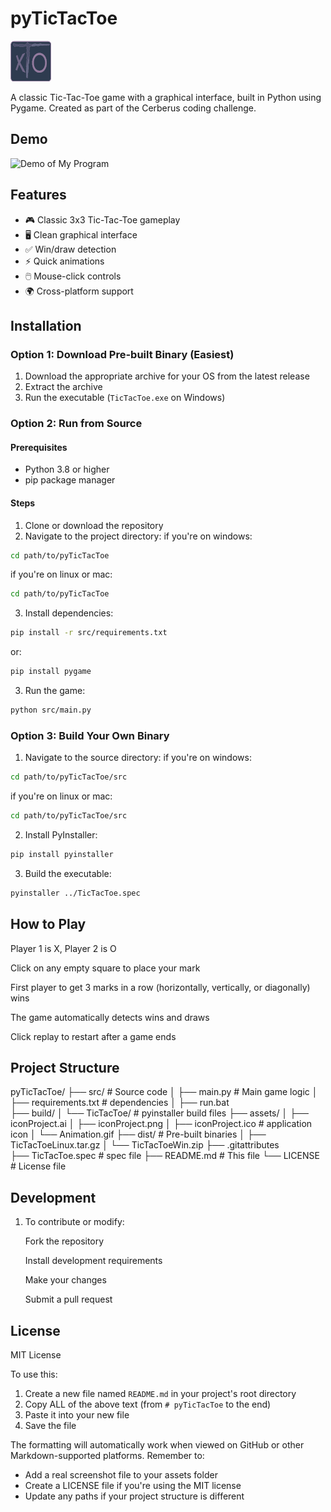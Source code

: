# pyTicTacToe
![Tic-Tac-Toe](./assets/iconProject.png)

A classic Tic-Tac-Toe game with a graphical interface, built in Python using Pygame. Created as part of the Cerberus coding challenge.

## Demo  

![Demo of My Program](./assets/Animation.gif) 

## Features

- 🎮 Classic 3x3 Tic-Tac-Toe gameplay
- 🖥️ Clean graphical interface
- ✅ Win/draw detection
- ⚡ Quick animations
- 🖱️ Mouse-click controls
- 🌍 Cross-platform support

## Installation

### Option 1: Download Pre-built Binary (Easiest)

1. Download the appropriate archive for your OS from the latest release
2. Extract the archive
3. Run the executable (`TicTacToe.exe` on Windows)

### Option 2: Run from Source

#### Prerequisites
- Python 3.8 or higher
- pip package manager

#### Steps
1. Clone or download the repository
2. Navigate to the project directory:
if you're on windows:
```bash
cd path/to/pyTicTacToe
```

if you're on linux or mac:
```bash
cd path/to/pyTicTacToe
```

3. Install dependencies:
```bash
pip install -r src/requirements.txt
```

or:
```bash
pip install pygame
```

3. Run the game:
```bash
python src/main.py
```

### Option 3: Build Your Own Binary

1. Navigate to the source directory:
if you're on windows:
```bash
cd path/to/pyTicTacToe/src
```

if you're on linux or mac:
```bash
cd path/to/pyTicTacToe/src
```

2. Install PyInstaller:
```bash
pip install pyinstaller
```

3. Build the executable:
```bash
pyinstaller ../TicTacToe.spec
```

## How to Play

Player 1 is X, Player 2 is O

Click on any empty square to place your mark

First player to get 3 marks in a row (horizontally, vertically, or diagonally) wins

The game automatically detects wins and draws

Click replay to restart after a game ends

## Project Structure

pyTicTacToe/
├── src/                         # Source code
│   ├── main.py                  # Main game logic
│   ├── requirements.txt         # dependencies
│   ├── run.bat                  
├── build/
│   └── TicTacToe/               # pyinstaller build files
├── assets/
│   ├── iconProject.ai 
│   ├── iconProject.png 
│   ├── iconProject.ico          # application icon
│   └── Animation.gif
├── dist/                        # Pre-built binaries
│   ├── TicTacToeLinux.tar.gz
│   └── TicTacToeWin.zip
├── .gitattributes                
├── TicTacToe.spec               # spec file
├── README.md                    # This file
└── LICENSE                      # License file

## Development

1. To contribute or modify:

    Fork the repository

    Install development requirements

    Make your changes

    Submit a pull request

## License

MIT License

To use this:
1. Create a new file named `README.md` in your project's root directory
2. Copy ALL of the above text (from `# pyTicTacToe` to the end)
3. Paste it into your new file
4. Save the file

The formatting will automatically work when viewed on GitHub or other Markdown-supported platforms. Remember to:
- Add a real screenshot file to your assets folder
- Create a LICENSE file if you're using the MIT license
- Update any paths if your project structure is different
